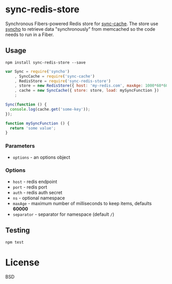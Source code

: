 # sync-redis-store

Synchronous Fibers-powered Redis store for [sync-cache](https://github.com/jtblin/sync-cache). 
The store use [syncho](https://github.com/jtblin/syncho) to retrieve data "synchronously" from memcached 
so the code needs to run in a Fiber.

## Usage

    npm install sync-redis-store --save

```js
var Sync = require('syncho')
    , SyncCache = require('sync-cache')
    , RedisStore = require('sync-redis-store')
    , store = new RedisStore({ host: 'my-redis.com', maxAge: 1000*60*60, ns: 'mynamespace' })
    , cache = new SyncCache({ store: store, load: mySyncFunction })
    ;

Sync(function () {
  console.log(cache.get('some-key'));
});

function mySyncFunction () {
  return 'some value';
}
```

### Parameters

- `options` - an options object

### Options

- `host` - redis endpoint
- `port` - redis port
- `auth` - redis auth secret
- `ns` - optional namespace
- `maxAge` - maximum number of milliseconds to keep items, defaults **60000**
- `separator` - separator for namespace (default `/`)

## Testing

`npm test`

# License

BSD